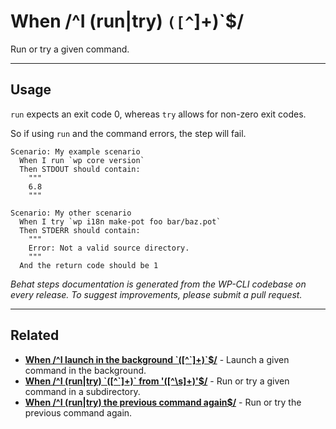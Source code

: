 # When /^I (run|try) `([^`]+)`$/

Run or try a given command.


***

## Usage

`run` expects an exit code 0, whereas `try` allows for non-zero exit codes.

So if using `run` and the command errors, the step will fail.

```
Scenario: My example scenario
  When I run `wp core version`
  Then STDOUT should contain:
    """
    6.8
    """

Scenario: My other scenario
  When I try `wp i18n make-pot foo bar/baz.pot`
  Then STDERR should contain:
    """
    Error: Not a valid source directory.
    """
  And the return code should be 1
```


*Behat steps documentation is generated from the WP-CLI codebase on every release. To suggest improvements, please submit a pull request.*


***

## Related

<ul>



<li><strong><a href="https://make.wordpress.org/cli/handbook/behat-steps/when-i-launch-in-the-background/">When /^I launch in the background `([^`]+)`$/</a></strong> - Launch a given command in the background.</li>


<li><strong><a href="https://make.wordpress.org/cli/handbook/behat-steps/when-i-run-try-from/">When /^I (run|try) `([^`]+)` from '([^\s]+)'$/</a></strong> - Run or try a given command in a subdirectory.</li>


<li><strong><a href="https://make.wordpress.org/cli/handbook/behat-steps/when-i-run-try-the-previous-command-again/">When /^I (run|try) the previous command again$/</a></strong> - Run or try the previous command again.</li>



</ul>


